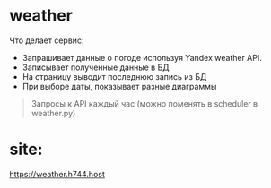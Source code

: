 # weather
Что делает сервис:
* Запрашивает данные о погоде используя Yandex weather API.
* Записывает полученные данные в БД
* На страницу выводит последнюю запись из БД
* При выборе даты, показывает разные диаграммы

> Запросы к API каждый час (можно поменять в scheduler в weather.py)
# site:
https://weather.h744.host